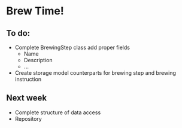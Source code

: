 

Brew Time!
==========


To do:
------

 * Complete BrewingStep class add proper fields
   * Name
   * Description
   * ...
* Create storage model counterparts for brewing step and brewing instruction


Next week
---------

* Complete structure of data access
 * Repository
